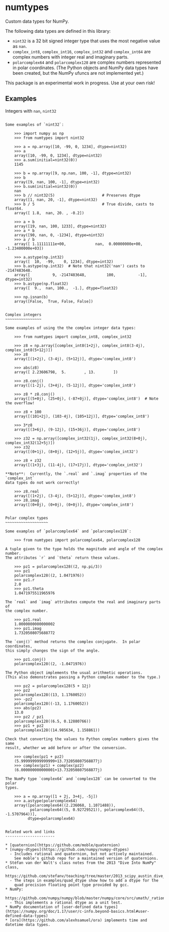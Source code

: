 numtypes
========

Custom data types for NumPy.

The following data types are defined in this library:

* `nint32` is a 32 bit signed integer type that uses the most negative
  value as `nan`.
* `complex_int8`, `complex_int16`, `complex_int32` and `complex_int64` are
  complex numbers with integer real and imaginary parts.
* `polarcomplex64` and `polarcomplex128` are complex numbers represented
  in polar coordinates.  (The Python objects and NumPy data types have been
  created, but the NumPy ufuncs are not implemented yet.)

This package is an experimental work in progress.  Use at your own risk!

Examples
--------

Integers with `nan`, `nint32`
~~~~~~~~~~~~~~~~~~~~~~~~~~~~~

Some examples of `nint32`:

    >>> import numpy as np
    >>> from numtypes import nint32

    >>> a = np.array([10, -99, 0, 1234], dtype=nint32)
    >>> a
    array([10, -99, 0, 1234], dtype=nint32)
    >>> a.sum(initial=nint32(0))
    1145

    >>> b = np.array([9, np.nan, 100, -1], dtype=nint32)
    >>> b
    array([9, nan, 100, -1], dtype=nint32)
    >>> b.sum(initial=nint32(0))
    nan
    >>> b // nint32(5)                     # Preserves dtype
    array([1, nan, 20, -1], dtype=nint32)
    >>> b / 5                              # True divide, casts to float64.
    array([ 1.8,  nan, 20. , -0.2])

    >>> a + b
    array([19, nan, 100, 1233], dtype=nint32)
    >>> a * b
    array([90, nan, 0, -1234], dtype=nint32)
    >>> a / b
    array([ 1.11111111e+00,             nan,  0.00000000e+00, -1.23400000e+03])

    >>> a.astype(np.int32)
    array([  10,  -99,    0, 1234], dtype=int32)
    >>> b.astype(np.int32)  # Note that nint32('nan') casts to -2147483648.
    array([          9, -2147483648,         100,          -1], dtype=int32)
    >>> b.astype(np.float32)
    array([  9.,  nan, 100.,  -1.], dtype=float32)

    >>> np.isnan(b)
    array([False,  True, False, False])


Complex integers
~~~~~~~~~~~~~~~~

Some examples of using the the complex integer data types:

    >>> from numtypes import complex_int8, complex_int32

    >>> z8 = np.array([complex_int8(1+2j), complex_int8(3-4j), complex_int8(5+12j)])
    >>> z8
    array([(1+2j), (3-4j), (5+12j)], dtype='complex_int8')

    >>> abs(z8)
    array([ 2.23606798,  5.        , 13.        ])

    >>> z8.conj()
    array([(1-2j), (3+4j), (5-12j)], dtype='complex_int8')

    >>> z8 * z8.conj()
    array([(5+0j), (25+0j), (-87+0j)], dtype='complex_int8')  # Note the overflow!

    >>> z8 + 100
    array([(101+2j), (103-4j), (105+12j)], dtype='complex_int8')

    >>> 3*z8
    array([(3+6j), (9-12j), (15+36j)], dtype='complex_int8')

    >>> z32 = np.array([complex_int32(1j), complex_int32(8+0j), complex_int32(12+5j)])
    >>> z32
    array([(0+1j), (8+0j), (12+5j)], dtype='complex_int32')

    >>> z8 + z32
    array([(1+3j), (11-4j), (17+17j)], dtype='complex_int32')

**Note**:  Currently, the `.real` and `.imag` properties of the `complex_int`
data types do not work correctly!

    >>> z8.real
    array([(1+2j), (3-4j), (5+12j)], dtype='complex_int8')
    >>> z8.imag
    array([(0+0j), (0+0j), (0+0j)], dtype='complex_int8')


Polar complex types
~~~~~~~~~~~~~~~~~~~

Some examples of `polarcomplex64` and `polarcomplex128`:

    >>> from numtypes import polarcomplex64, polarcomplex128

A tuple given to the type holds the magnitude and angle of the complex number.
The attributes `r` and `theta` return these values.

    >>> pz1 = polarcomplex128((2, np.pi/3))
    >>> pz1
    polarcomplex128((2, 1.0471976))
    >>> pz1.r
    2.0
    >>> pz1.theta
    1.0471975511965976

The `real` and `imag` attributes compute the real and imaginary parts of
the complex number.

    >>> pz1.real
    1.0000000000000002
    >>> pz1.imag
    1.7320508075688772

The `conj()` method returns the complex conjugate.  In polar coordinates,
this simply changes the sign of the angle.

    >>> pz1.conj()
    polarcomplex128((2, -1.0471976))

The Python object implements the usual arithmetic operations.
(This also demonstrates passing a Python complex number to the type.)

    >>> pz2 = polarcomplex128(5 + 12j)
    >>> pz2
    polarcomplex128((13, 1.1760052))
    >>> -pz2
    polarcomplex128((-13, 1.1760052))
    >>> abs(pz2)
    13.0
    >>> pz2 / pz1
    polarcomplex128((6.5, 0.12880766))
    >>> pz1 + pz2
    polarcomplex128((14.985634, 1.158861))

Check that converting the values to Python complex numbers gives the same
result, whether we add before or after the conversion.

    >>> complex(pz1 + pz2)
    (5.999999999999999+13.732050807568877j)
    >>> complex(pz1) + complex(pz2)
    (6.000000000000001+13.732050807568877j)

The NumPy type `complex64` and `complex128` can be converted to the polar
types.

    >>> a = np.array([1 + 2j, 3+4j, -5j])
    >>> a.astype(polarcomplex64)
    array([polarcomplex64((2.236068, 1.1071488)),
           polarcomplex64((5, 0.92729521)), polarcomplex64((5, -1.5707964))],
          dtype=polarcomplex64)


Related work and links
----------------------

* [quaternion](https://github.com/moble/quaternion)
* [numpy-dtypes](https://github.com/numpy/numpy-dtypes)
  - Includes rational and quaternion, but not actively maintained.
    See moble's github repo for a maintained version of quaternions.
* Stéfan van der Walt's class notes from the 2013 "Dive Into NumPy" class,
      https://github.com/stefanv/teaching/tree/master/2013_scipy_austin_dive_into_numpy
  - The steps in examples/quad_dtype show how to add a dtype for the
    quad precision floating point type provided by gcc.
* NumPy:
      https://github.com/numpy/numpy/blob/master/numpy/core/src/umath/_rational_tests.c.src
  - This implements a rational dtype as a unit test.
* NumPy documentation of [user-defined data types](https://numpy.org/doc/1.17/user/c-info.beyond-basics.html#user-defined-data-types)
* [ora](https://github.com/alexhsamuel/ora) implements time and datetime data types.
